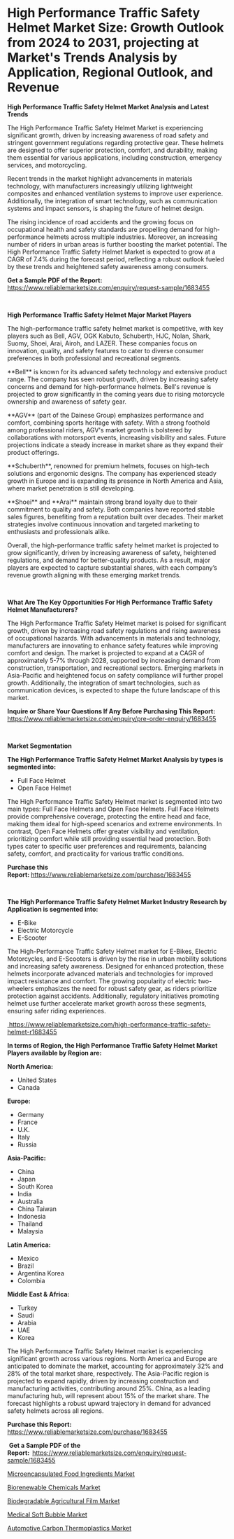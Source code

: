 <p><h1>High Performance Traffic Safety Helmet Market Size: Growth Outlook from 2024 to 2031, projecting at Market's Trends Analysis by Application, Regional Outlook, and Revenue</h1></p><p><strong>High Performance Traffic Safety Helmet Market Analysis and Latest Trends</strong></p>
<p><p>The High Performance Traffic Safety Helmet Market is experiencing significant growth, driven by increasing awareness of road safety and stringent government regulations regarding protective gear. These helmets are designed to offer superior protection, comfort, and durability, making them essential for various applications, including construction, emergency services, and motorcycling. </p><p>Recent trends in the market highlight advancements in materials technology, with manufacturers increasingly utilizing lightweight composites and enhanced ventilation systems to improve user experience. Additionally, the integration of smart technology, such as communication systems and impact sensors, is shaping the future of helmet design. </p><p>The rising incidence of road accidents and the growing focus on occupational health and safety standards are propelling demand for high-performance helmets across multiple industries. Moreover, an increasing number of riders in urban areas is further boosting the market potential. The High Performance Traffic Safety Helmet Market is expected to grow at a CAGR of 7.4% during the forecast period, reflecting a robust outlook fueled by these trends and heightened safety awareness among consumers.</p></p>
<p><strong>Get a Sample PDF of the Report:&nbsp;</strong> <a href="https://www.reliablemarketsize.com/enquiry/request-sample/1683455?utm_campaign=1732&utm_medium=2&utm_source=Github&utm_content=ia&utm_term=15102024&utm_id=high-performance-traffic-safety-helmet">https://www.reliablemarketsize.com/enquiry/request-sample/1683455</a></p>
<p>&nbsp;</p>
<p><strong>High Performance Traffic Safety Helmet Major Market Players</strong></p>
<p><p>The high-performance traffic safety helmet market is competitive, with key players such as Bell, AGV, OGK Kabuto, Schuberth, HJC, Nolan, Shark, Suomy, Shoei, Arai, Airoh, and LAZER. These companies focus on innovation, quality, and safety features to cater to diverse consumer preferences in both professional and recreational segments.</p><p>**Bell** is known for its advanced safety technology and extensive product range. The company has seen robust growth, driven by increasing safety concerns and demand for high-performance helmets. Bell's revenue is projected to grow significantly in the coming years due to rising motorcycle ownership and awareness of safety gear. </p><p>**AGV** (part of the Dainese Group) emphasizes performance and comfort, combining sports heritage with safety. With a strong foothold among professional riders, AGV's market growth is bolstered by collaborations with motorsport events, increasing visibility and sales. Future projections indicate a steady increase in market share as they expand their product offerings.</p><p>**Schuberth**, renowned for premium helmets, focuses on high-tech solutions and ergonomic designs. The company has experienced steady growth in Europe and is expanding its presence in North America and Asia, where market penetration is still developing. </p><p>**Shoei** and **Arai** maintain strong brand loyalty due to their commitment to quality and safety. Both companies have reported stable sales figures, benefiting from a reputation built over decades. Their market strategies involve continuous innovation and targeted marketing to enthusiasts and professionals alike.</p><p>Overall, the high-performance traffic safety helmet market is projected to grow significantly, driven by increasing awareness of safety, heightened regulations, and demand for better-quality products. As a result, major players are expected to capture substantial shares, with each company’s revenue growth aligning with these emerging market trends.</p></p>
<p>&nbsp;</p>
<p><strong>What Are The Key Opportunities For High Performance Traffic Safety Helmet Manufacturers?</strong></p>
<p><p>The High Performance Traffic Safety Helmet market is poised for significant growth, driven by increasing road safety regulations and rising awareness of occupational hazards. With advancements in materials and technology, manufacturers are innovating to enhance safety features while improving comfort and design. The market is projected to expand at a CAGR of approximately 5-7% through 2028, supported by increasing demand from construction, transportation, and recreational sectors. Emerging markets in Asia-Pacific and heightened focus on safety compliance will further propel growth. Additionally, the integration of smart technologies, such as communication devices, is expected to shape the future landscape of this market.</p></p>
<p><strong>Inquire or Share Your Questions If Any Before Purchasing This Report:</strong> <a href="https://www.reliablemarketsize.com/enquiry/pre-order-enquiry/1683455?utm_campaign=1732&utm_medium=2&utm_source=Github&utm_content=ia&utm_term=15102024&utm_id=high-performance-traffic-safety-helmet">https://www.reliablemarketsize.com/enquiry/pre-order-enquiry/1683455</a></p>
<p>&nbsp;</p>
<p><strong>Market Segmentation</strong></p>
<p><strong>The High Performance Traffic Safety Helmet Market Analysis by types is segmented into:</strong></p>
<p><ul><li>Full Face Helmet</li><li>Open Face Helmet</li></ul></p>
<p><p>The High Performance Traffic Safety Helmet market is segmented into two main types: Full Face Helmets and Open Face Helmets. Full Face Helmets provide comprehensive coverage, protecting the entire head and face, making them ideal for high-speed scenarios and extreme environments. In contrast, Open Face Helmets offer greater visibility and ventilation, prioritizing comfort while still providing essential head protection. Both types cater to specific user preferences and requirements, balancing safety, comfort, and practicality for various traffic conditions.</p></p>
<p><strong>Purchase this Report:&nbsp;</strong><a href="https://www.reliablemarketsize.com/purchase/1683455?utm_campaign=1732&utm_medium=2&utm_source=Github&utm_content=ia&utm_term=15102024&utm_id=high-performance-traffic-safety-helmet">https://www.reliablemarketsize.com/purchase/1683455</a></p>
<p>&nbsp;</p>
<p><strong>The High Performance Traffic Safety Helmet Market Industry Research by Application is segmented into:</strong></p>
<p><ul><li>E-Bike</li><li>Electric Motorcycle</li><li>E-Scooter</li></ul></p>
<p><p>The High-Performance Traffic Safety Helmet market for E-Bikes, Electric Motorcycles, and E-Scooters is driven by the rise in urban mobility solutions and increasing safety awareness. Designed for enhanced protection, these helmets incorporate advanced materials and technologies for improved impact resistance and comfort. The growing popularity of electric two-wheelers emphasizes the need for robust safety gear, as riders prioritize protection against accidents. Additionally, regulatory initiatives promoting helmet use further accelerate market growth across these segments, ensuring safer riding experiences.</p></p>
<p><a href="https://www.reliablemarketsize.com/high-performance-traffic-safety-helmet-r1683455?utm_campaign=1732&utm_medium=2&utm_source=Github&utm_content=ia&utm_term=15102024&utm_id=high-performance-traffic-safety-helmet">&nbsp;https://www.reliablemarketsize.com/high-performance-traffic-safety-helmet-r1683455</a></p>
<p><strong>In terms of Region, the High Performance Traffic Safety Helmet Market Players available by Region are:</strong></p>
<p>
    <p> <strong> North America: </strong>
        <ul>
            <li>United States</li>
            <li>Canada</li>
        </ul>
        </p> 
    <p> <strong> Europe: </strong>
        <ul>
            <li>Germany</li>
            <li>France</li>
            <li>U.K.</li>
            <li>Italy</li>
            <li>Russia</li>
        </ul>
        </p> 
    <p> <strong> Asia-Pacific: </strong>
        <ul>
            <li>China</li>
            <li>Japan</li>
            <li>South Korea</li>
            <li>India</li>
            <li>Australia</li>
            <li>China Taiwan</li>
            <li>Indonesia</li>
            <li>Thailand</li>
            <li>Malaysia</li>
        </ul>
        </p> 
    <p> <strong> Latin America: </strong>
        <ul>
            <li>Mexico</li>
            <li>Brazil</li>
            <li>Argentina Korea</li>
            <li>Colombia</li>
        </ul>
        </p> 
    <p> <strong> Middle East & Africa: </strong>
        <ul>
            <li>Turkey</li>
            <li>Saudi</li>
            <li>Arabia</li>
            <li>UAE</li>
            <li>Korea</li>
        </ul>
    </p>
    </p>
<p><p>The High Performance Traffic Safety Helmet market is experiencing significant growth across various regions. North America and Europe are anticipated to dominate the market, accounting for approximately 32% and 28% of the total market share, respectively. The Asia-Pacific region is projected to expand rapidly, driven by increasing construction and manufacturing activities, contributing around 25%. China, as a leading manufacturing hub, will represent about 15% of the market share. The forecast highlights a robust upward trajectory in demand for advanced safety helmets across all regions.</p></p>
<p><strong>Purchase this Report: </strong><a href="https://www.reliablemarketsize.com/purchase/1683455?utm_campaign=1732&utm_medium=2&utm_source=Github&utm_content=ia&utm_term=15102024&utm_id=high-performance-traffic-safety-helmet">https://www.reliablemarketsize.com/purchase/1683455</a></p>
<p>&nbsp;<strong>Get a Sample PDF of the Report:&nbsp;&nbsp;</strong><a href="https://www.reliablemarketsize.com/enquiry/request-sample/1683455?utm_campaign=1732&utm_medium=2&utm_source=Github&utm_content=ia&utm_term=15102024&utm_id=high-performance-traffic-safety-helmet">https://www.reliablemarketsize.com/enquiry/request-sample/1683455</a></p>
<p><strong></strong></p>
<p><p><a href="https://www.linkedin.com/pulse/global-microencapsulated-food-ingredients-market-analysis-key-rwvvf?utm_campaign=1732&utm_medium=2&utm_source=Github&utm_content=ia&utm_term=15102024&utm_id=high-performance-traffic-safety-helmet">Microencapsulated Food Ingredients Market</a></p><p><a href="https://www.linkedin.com/pulse/decoding-biorenewable-chemicals-industry-dynamics-strategic-mjgle?trk=public_post_embed_feed-article-content&utm_campaign=1732&utm_medium=2&utm_source=Github&utm_content=ia&utm_term=15102024&utm_id=high-performance-traffic-safety-helmet">Biorenewable Chemicals Market</a></p><p><a href="https://www.linkedin.com/pulse/market-leaders-laggards-global-biodegradable-agricultural-film-nurhe?trk=public_post_embed_feed-article-content&utm_campaign=1732&utm_medium=2&utm_source=Github&utm_content=ia&utm_term=15102024&utm_id=high-performance-traffic-safety-helmet">Biodegradable Agricultural Film Market</a></p><p><a href="https://www.linkedin.com/pulse/medical-soft-bubble-market-global-regional-analysis-focus-eywhe?trk=public_post_embed_feed-article-content&utm_campaign=1732&utm_medium=2&utm_source=Github&utm_content=ia&utm_term=15102024&utm_id=high-performance-traffic-safety-helmet">Medical Soft Bubble Market</a></p><p><a href="https://www.linkedin.com/pulse/automotive-carbon-thermoplastics-market-research-report-forecast-o3orf?utm_campaign=1732&utm_medium=2&utm_source=Github&utm_content=ia&utm_term=15102024&utm_id=high-performance-traffic-safety-helmet">Automotive Carbon Thermoplastics Market</a></p></p>